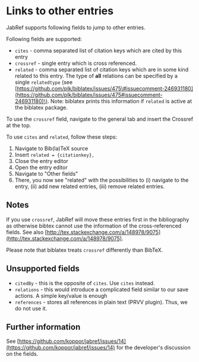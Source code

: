 # Links to other entries

JabRef supports following fields to jump to other entries.

Following fields are supported:

* `cites`  - comma separated list of citation keys which are cited by this entry
* `crossref` - single entry which is cross referenced.
* `related` - comma separated list of citation keys which are in some kind related to this entry. The type of **all** relations can be specified by a single `relatedtype` \(see [https://github.com/plk/biblatex/issues/475\#issuecomment-246931180](https://github.com/plk/biblatex/issues/475#issuecomment-246931180)\). Note: biblatex prints this information if `related` is active at the biblatex package.

To use the `crossref` field, navigate to the general tab and insert the Crossref at the top.

To use `cites` and `related`, follow these steps:

1. Navigate to Bib\(la\)TeX source
2. Insert `related = {citationkey},`
3. Close the entry editor
4. Open the entry editor
5. Navigate to "Other fields"
6. There, you now see "related" with the possibilities to \(i\) navigate to the entry, \(ii\) add new related entries, \(iii\) remove related entries.

## Notes

If you use `crossref`, JabRef will move these entries first in the bibliography as otherwise bibtex cannot use the information of the cross-referenced fields. See also [http://tex.stackexchange.com/a/148978/9075](http://tex.stackexchange.com/a/148978/9075).

Please note that biblatex treats `crossref` differently than BibTeX.

## Unsupported fields

* `citedBy` - this is the opposite of `cites`. Use `cites` instead.
* `relations` - this would introduce a complicated field similar to our save actions. A simple key/value is enough
* `references` - stores all references in plain text \(PRVV plugin\). Thus, we do not use it.

## Further information

See [https://github.com/koppor/jabref/issues/14](https://github.com/koppor/jabref/issues/14) for the developer's discussion on the fields.

